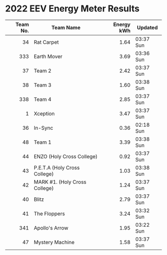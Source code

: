 # 2022 EEV Energy Meter Results
|Team No.|Team Name|Energy kWh|Updated|
|---:|---|---:|---|
|34|Rat Carpet|1.64|03:37 Sun|
|333|Earth Mover|3.69|03:36 Sun|
|37|Team 2|2.42|03:37 Sun|
|38|Team 3|1.60|03:38 Sun|
|338|Team 4|2.85|03:37 Sun|
|1|Xception|3.47|03:37 Sun|
|36|In-Sync|0.36|02:18 Sun|
|48|Team 1|3.39|03:38 Sun|
|44|ENZO (Holy Cross College)|0.92|03:37 Sun|
|43|P.E.T.A (Holy Cross College)|1.03|03:38 Sun|
|42|MARK #1. (Holy Cross College)|1.24|03:37 Sun|
|40|Blitz|2.79|03:37 Sun|
|41|The Floppers|3.24|03:32 Sun|
|341|Apollo's Arrow|1.95|03:22 Sun|
|47|Mystery Machine|1.58|03:37 Sun|
